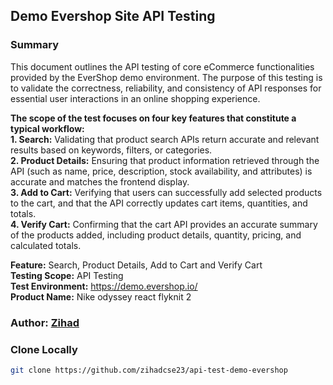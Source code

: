 ## Demo Evershop Site API Testing

### Summary
This document outlines the API testing of core eCommerce functionalities provided by the EverShop demo environment. The purpose of this testing is to validate the correctness, reliability, and consistency of API responses for essential user interactions in an online shopping experience. <br>

**The scope of the test focuses on four key features that constitute a typical workflow:** <br>
**1. Search:** Validating that product search APIs return accurate and relevant results based on keywords, filters, or categories.<br>
**2. Product Details:** Ensuring that product information retrieved through the API (such as name, price, description, stock availability, and attributes) is accurate and matches the frontend display.<br>
**3. Add to Cart:** Verifying that users can successfully add selected products to the cart, and that the API correctly updates cart items, quantities, and totals.<br>
**4. Verify Cart:** Confirming that the cart API provides an accurate summary of the products added, including product details, quantity, pricing, and calculated totals.

**Feature:** Search, Product Details, Add to Cart and Verify Cart <br>
**Testing Scope:** API Testing <br>
**Test Environment:** https://demo.evershop.io/ <br>
**Product Name:** Nike odyssey react flyknit 2

### Author: [Zihad](https://github.com/zihadcse23)

### Clone Locally
```bash 
git clone https://github.com/zihadcse23/api-test-demo-evershop
```
